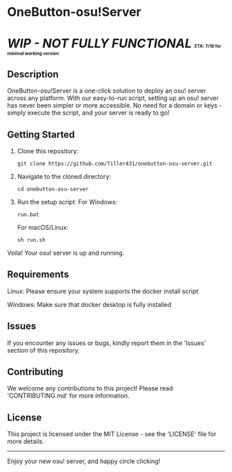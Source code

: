 # OneButton-osu!Server
# ***WIP - NOT FULLY FUNCTIONAL***  <font size="1">ETA: 7/16 for minimal working version</font>
## Description
OneButton-osu!Server is a one-click solution to deploy an osu! server across any platform. With our easy-to-run script, setting up an osu! server has never been simpler or more accessible. No need for a domain or keys - simply execute the script, and your server is ready to go!

## Getting Started
1. Clone this repository:
   ```
   git clone https://github.com/Tiller431/onebutton-osu-server.git
   ```
2. Navigate to the cloned directory:
   ```
   cd onebutton-osu-server
   ```
3. Run the setup script:
   For Windows:
   ```
   run.bat
   ```
   For macOS/Linux:
   ```
   sh run.sh
   ```
Voila! Your osu! server is up and running.

## Requirements
Linux: Please ensure your system supports the docker install script

Windows: Make sure that docker desktop is fully installed


## Issues
If you encounter any issues or bugs, kindly report them in the 'Issues' section of this repository.

## Contributing
We welcome any contributions to this project! Please read 'CONTRIBUTING.md' for more information.

## License
This project is licensed under the MIT License - see the 'LICENSE' file for more details.

---

Enjoy your new osu! server, and happy circle clicking!